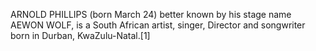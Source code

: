 ARNOLD PHILLIPS (born March 24) better known by his stage name AEWON WOLF, is a South African artist, singer, Director and songwriter born in Durban, KwaZulu-Natal.[1]
